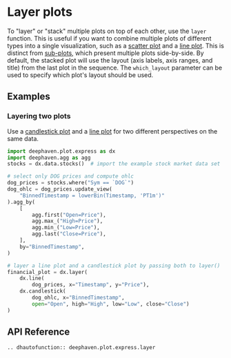 # Layer plots

To "layer" or "stack" multiple plots on top of each other, use the `layer` function. This is useful if you want to combine multiple plots of different types into a single visualization, such as a [scatter plot](scatter.md) and a [line plot](line.md). This is distinct from [sub-plots](sub-plots.md), which present multiple plots side-by-side. By default, the stacked plot will use the layout (axis labels, axis ranges, and title) from the last plot in the sequence. The `which_layout` parameter can be used to specify which plot's layout should be used.

## Examples

### Layering two plots

Use a [candlestick plot](candlestick.md) and a [line plot](line.md) for two different perspectives on the same data.

```python order=financial_plot,dog_prices,dog_ohlc,stocks
import deephaven.plot.express as dx
import deephaven.agg as agg
stocks = dx.data.stocks()  # import the example stock market data set

# select only DOG prices and compute ohlc
dog_prices = stocks.where("Sym == `DOG`")
dog_ohlc = dog_prices.update_view(
    "BinnedTimestamp = lowerBin(Timestamp, 'PT1m')"
).agg_by(
    [
        agg.first("Open=Price"),
        agg.max_("High=Price"),
        agg.min_("Low=Price"),
        agg.last("Close=Price"),
    ],
    by="BinnedTimestamp",
)

# layer a line plot and a candlestick plot by passing both to layer()
financial_plot = dx.layer(
    dx.line(
        dog_prices, x="Timestamp", y="Price"),
    dx.candlestick(
        dog_ohlc, x="BinnedTimestamp",
        open="Open", high="High", low="Low", close="Close")
)
```

## API Reference

```{eval-rst}
.. dhautofunction:: deephaven.plot.express.layer
```
